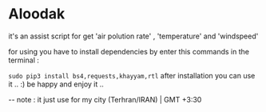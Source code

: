 # Aloodak #

it's an assist script for get 'air polution rate' , 'temperature' and 'windspeed' 

for using you have to install dependencies 
by enter this commands in the terminal : 

   ` sudo pip3 install bs4,requests,khayyam,rtl `
after installation you can use it .. :) 
be happy and enjoy it .. 

 -- note : it just use for my city (Terhran/IRAN) | GMT +3:30 
 
